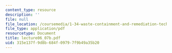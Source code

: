 ```yaml
---
content_type: resource
description: ''
file: null
file_location: /coursemedia/1-34-waste-containment-and-remediation-technology-spring-2004/315e137f9d8b684f09797f9b49a35b20_lecture06_07b.pdf
file_type: application/pdf
resourcetype: Document
title: lecture06_07b.pdf
uid: 315e137f-9d8b-684f-0979-7f9b49a35b20
---
```

